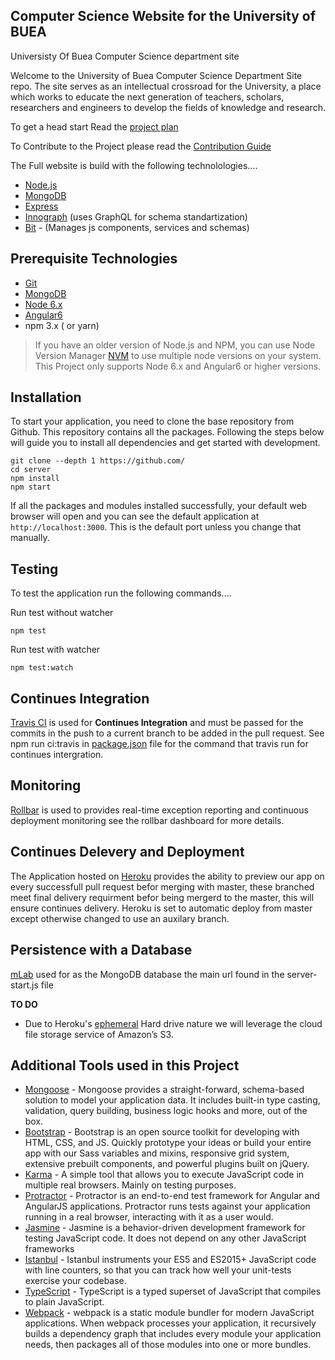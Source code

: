 ## Computer Science Website for the University of BUEA 

Universisty Of Buea Computer Science department site


Welcome to the University of Buea Computer Science Department Site repo. The site serves
as an intellectual crossroad for the University, a place which works to educate the next
generation of teachers, scholars, researchers and engineers to develop the fields of
knowledge and research.

To get a head start Read the [project plan](https://github.com/ubcsc/ubcsc-website/wiki/Poject-proposal)

To Contribute to the Project please read the [Contribution Guide](https://github.com/ubcsc/ubcsc-website/blob/master/CONTRIBUTING.md)



The Full website is build with the following technolologies....
* [Node.js](https://nodejs.org/en/)
* [MongoDB](https://www.mongodb.com)
* [Express](https://expressjs.com/)
* [Innograph](https://github.com/linnovate/innograph) (uses GraphQL for schema standartization)
* [Bit](https://bitsrc.io/) - (Manages js components, services and schemas)

## Prerequisite Technologies

* [Git](https://git-scm.com/downloads)
* [MongoDB](https://www.mongodb.org/downloads)
* [Node 6.x](https://nodejs.org/en/download/)
* [Angular6](https://agular.io/)
* npm 3.x ( or yarn)

> If you have an older version of Node.js and NPM, you can use Node Version Manager [NVM](https://github.com/creationix/nvm) to use multiple node versions on your system. This Project only supports Node 6.x and Angular6 or higher versions.

## Installation

To start your application, you need to clone the base repository from Github. This repository contains all the packages. Following the steps below will guide you to install all dependencies and get started with development.

```
git clone --depth 1 https://github.com/ 
cd server
npm install  
npm start  
```

If all the packages and modules installed successfully, your default web browser will open and you can see the default application at `http://localhost:3000`. This is the default port unless you change that manually.

## Testing
To test the application run the following commands....

Run test without watcher
```
npm test
```
Run test with watcher

```
npm test:watch

```

## Continues Integration
[Travis CI](https://travis-ci.com/) is used for **Continues Integration** and must be passed for the commits in the push to a current branch to be added in the pull request.  See npm run ci:travis in  [package.json]() file for the command that travis run for continues intergration. 

## Monitoring
[Rollbar](https://docs.rollbar.com/docs) is used to provides real-time exception reporting and continuous deployment monitoring see the rollbar dashboard for more details. 

## Continues Delevery and Deployment
The Application hosted on [Heroku](https://.heroku.com/) provides the ability to preview our app on every successfull pull request befor merging with master, these branched meet final delivery requirment befor being mergerd  to the master, this will ensure continues delivery. Heroku is set to automatic deploy from master except otherwise changed to use an auxilary branch.   

## Persistence with a Database
[mLab](https://mlab.com/) used for as the MongoDB database the main url found in the server-start.js file

**TO DO**
* Due to Heroku's [ephemeral](https://devcenter.heroku.com/articles/active-storage-on-heroku) Hard drive nature we will leverage the cloud file storage service of Amazon’s S3.



## Additional Tools used in this Project

* [Mongoose](http://mongoosejs.com/) - Mongoose provides a straight-forward, schema-based solution to model your application data. It includes built-in type casting, validation, query building, business logic hooks and more, out of the box.
* [Bootstrap](http://getbootstrap.com/) - Bootstrap is an open source toolkit for developing with HTML, CSS, and JS. Quickly prototype your ideas or build your entire app with our Sass variables and mixins, responsive grid system, extensive prebuilt components, and powerful plugins built on jQuery.
* [Karma](https://karma-runner.github.io/1.0/index.html) - A simple tool that allows you to execute JavaScript code in multiple real browsers. Mainly on testing purposes.
* [Protractor](http://www.protractortest.org/#/) - Protractor is an end-to-end test framework for Angular and AngularJS applications. Protractor runs tests against your application running in a real browser, interacting with it as a user would. 
* [Jasmine](https://jasmine.github.io/) - Jasmine is a behavior-driven development framework for testing JavaScript code. It does not depend on any other JavaScript frameworks
* [Istanbul](https://istanbul.js.org/) - Istanbul instruments your ES5 and ES2015+ JavaScript code with line counters, so that you can track how well your unit-tests exercise your codebase.
* [TypeScript](https://www.typescriptlang.org/) - TypeScript is a typed superset of JavaScript that compiles to plain JavaScript.
* [Webpack](https://webpack.js.org/) - webpack is a static module bundler for modern JavaScript applications. When webpack processes your application, it recursively builds a dependency graph that includes every module your application needs, then packages all of those modules into one or more bundles.



